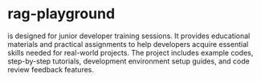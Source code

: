 # rag-playground

is designed for junior developer training sessions. It provides educational materials and practical assignments to help developers acquire essential skills needed for real-world projects. 
The project includes example codes, step-by-step tutorials, development environment setup guides, and code review feedback features.
